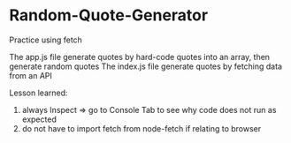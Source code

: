 # Random-Quote-Generator
Practice using fetch

The app.js file generate quotes by hard-code quotes into an array, then generate random quotes
The index.js file generate quotes by fetching data from an API

Lesson learned:
1. always Inspect => go to Console Tab to see why code does not run as expected
2. do not have to import fetch from node-fetch if relating to browser

